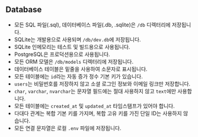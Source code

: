 ## Database

- 모든 SQL 파일(.sql), 데이터베이스 파일(.db, .sqlite)은 `/db` 디렉터리에 저장됩니다.
- SQLite는 개발용으로 사용되며 `/db/dev.db`에 저장됩니다.
- SQLite 인메모리는 테스트 및 빌드용으로 사용됩니다.
- PostgreSQL은 프로덕션용으로 사용됩니다.
- 모든 ORM 모델은 `/db/models` 디렉터리에 저장됩니다.
- 데이터베이스 테이블은 밑줄을 사용하여 소문자로 표시됩니다.
- 모든 테이블에는 `id`라는 자동 증가 정수 기본 키가 있습니다.
- `users`는 비밀번호를 저장하지 않고 소셜 로그인 정보와 이메일 링크만 저장합니다.
- `char`, `varchar`, `nvarchar`는 문자열 필드에는 절대 사용하지 않고 `text`에만 사용합니다.
- 모든 테이블에는 `created_at` 및 `updated_at` 타임스탬프가 있어야 합니다.
- 다대다 관계는 복합 기본 키를 가지며, 복합 고유 키를 가진 단일 ID는 사용하지 않습니다.
- 모든 연결 문자열은 로컬 `.env` 파일에 저장됩니다.